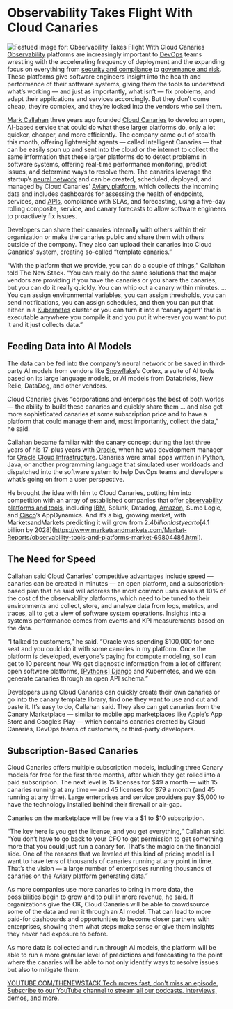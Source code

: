 # Observability Takes Flight With Cloud Canaries
![Featued image for: Observability Takes Flight With Cloud Canaries](https://cdn.thenewstack.io/media/2024/07/5841b1b9-bird-3386323_1280-1024x682.jpg)
[Observability](https://thenewstack.io/observability/) platforms are increasingly important to [DevOps](https://thenewstack.io/devops/) teams wrestling with the accelerating frequency of deployment and the expanding focus on everything from [security and compliance](https://thenewstack.io/chef-extends-security-and-compliance-across-hybrid-cloud/) to [governance and risk](https://thenewstack.io/governance-risk-and-compliance-with-kubernetes/).
These platforms give software engineers insight into the health and performance of their software systems, giving them the tools to understand what’s working — and just as importantly, what isn’t — fix problems, and adapt their applications and services accordingly. But they don’t come cheap, they’re complex, and they’re locked into the vendors who sell them.

[Mark Callahan](https://www.linkedin.com/in/mark-callahan-1945b53/) three years ago founded [Cloud Canaries](https://cloudcanaries.ai/) to develop an open, AI-based service that could do what these larger platforms do, only a lot quicker, cheaper, and more efficiently. The company came out of stealth this month, offering lightweight agents — called Intelligent Canaries — that can be easily spun up and sent into the cloud or the internet to collect the same information that these larger platforms do to detect problems in software systems, offering real-time performance monitoring, predict issues, and determine ways to resolve them.
The canaries leverage the startup’s [neural network](https://thenewstack.io/airbnb-builds-a-second-neural-network-to-diversify-listings/) and can be created, scheduled, deployed, and managed by Cloud Canaries’ [Aviary platform](https://cloudcanaries.ai/features), which collects the incoming data and includes dashboards for assessing the health of endpoints, services, and [APIs](https://thenewstack.io/api-management/), compliance with SLAs, and forecasting, using a five-day rolling composite, service, and canary forecasts to allow software engineers to proactively fix issues.

Developers can share their canaries internally with others within their organization or make the canaries public and share them with others outside of the company. They also can upload their canaries into Cloud Canaries’ system, creating so-called “template canaries.”

“With the platform that we provide, you can do a couple of things,” Callahan told The New Stack. “You can really do the same solutions that the major vendors are providing if you have the canaries or you share the canaries, but you can do it really quickly. You can whip out a canary within minutes. … You can assign environmental variables, you can assign thresholds, you can send notifications, you can assign schedules, and then you can put that either in a [Kubernetes](https://thenewstack.io/kubernetes/) cluster or you can turn it into a ‘canary agent’ that is executable anywhere you compile it and you put it wherever you want to put it and it just collects data.”

## Feeding Data into AI Models
The data can be fed into the company’s neural network or be saved in third-party AI models from vendors like [Snowflake](https://www.snowflake.com/?utm_content=inline+mention)’s Cortex, a suite of AI tools based on its large language models, or AI models from Databricks, New Relic, DataDog, and other vendors.

Cloud Canaries gives “corporations and enterprises the best of both worlds — the ability to build these canaries and quickly share them … and also get more sophisticated canaries at some subscription price and to have a platform that could manage them and, most importantly, collect the data,” he said.

Callahan became familiar with the canary concept during the last three years of his 17-plus years with [Oracle](https://developer.oracle.com/?utm_content=inline+mention), when he was development manager for [Oracle Cloud Infrastructure](https://thenewstack.io/oracle-touts-new-appdev-tools-distributed-cloud-support/). Canaries were small apps written in Python, Java, or another programming language that simulated user workloads and dispatched into the software system to help DevOps teams and developers what’s going on from a user perspective.

He brought the idea with him to Cloud Canaries, putting him into competition with an array of established companies that offer [observability platforms and tools](https://thenewstack.io/next-gen-observability-monitoring-and-analytics-in-platform-engineering/), including [IBM](https://www.ibm.com?utm_content=inline+mention), Splunk, Datadog, [Amazon](https://aws.amazon.com/?utm_content=inline+mention), Sumo Logic, and [Cisco](http://cisco.com/?utm_content=inline+mention)’s AppDynamics. And it’s a big, growing market, with MarketsandMarkets predicting it will grow from $2.4 billion last year to [$4.1 billion by 2028](https://www.marketsandmarkets.com/Market-Reports/observability-tools-and-platforms-market-69804486.html).

## The Need for Speed
Callahan said Cloud Canaries’ competitive advantages include speed — canaries can be created in minutes — an open platform, and a subscription-based plan that he said will address the most common uses cases at 10% of the cost of the observability platforms, which need to be tuned to their environments and collect, store, and analyze data from logs, metrics, and traces, all to get a view of software system operations. Insights into a system’s performance comes from events and KPI measurements based on the data.

“I talked to customers,” he said. “Oracle was spending $100,000 for one seat and you could do it with some canaries in my platform. Once the platform is developed, everyone’s paying for compute modeling, so I can get to 10 percent now. We get diagnostic information from a lot of different open software platforms, [[Python’s] Django](https://thenewstack.io/what-is-pythons-django/) and Kubernetes, and we can generate canaries through an open API schema.”

Developers using Cloud Canaries can quickly create their own canaries or go into the canary template library, find one they want to use and cut and paste it. It’s easy to do, Callahan said. They also can get canaries from the Canary Marketplace — similar to mobile app marketplaces like Apple’s App Store and Google’s Play — which contains canaries created by Cloud Canaries, DevOps teams of customers, or third-party developers.

## Subscription-Based Canaries
Cloud Canaries offers multiple subscription models, including three Canary models for free for the first three months, after which they get rolled into a paid subscription. The next level is 15 licenses for $49 a month — with 15 canaries running at any time — and 45 licenses for $79 a month (and 45 running at any time). Large enterprises and service providers pay $5,000 to have the technology installed behind their firewall or air-gap.

Canaries on the marketplace will be free via a $1 to $10 subscription.

“The key here is you get the license, and you get everything,” Callahan said. “You don’t have to go back to your CFO to get permission to get something more that you could just run a canary for. That’s the magic on the financial side. One of the reasons that we leveled at this kind of pricing model is I want to have tens of thousands of canaries running at any point in time. That’s the vision — a large number of enterprises running thousands of canaries on the Aviary platform generating data.”

As more companies use more canaries to bring in more data, the possibilities begin to grow and to pull in more revenue, he said. If organizations give the OK, Cloud Canaries will be able to crowdsource some of the data and run it through an AI model. That can lead to more paid-for dashboards and opportunities to become closer partners with enterprises, showing them what steps make sense or give them insights they never had exposure to before.

As more data is collected and run through AI models, the platform will be able to run a more granular level of predictions and forecasting to the point where the canaries will be able to not only identify ways to resolve issues but also to mitigate them.

[
YOUTUBE.COM/THENEWSTACK
Tech moves fast, don't miss an episode. Subscribe to our YouTube
channel to stream all our podcasts, interviews, demos, and more.
](https://youtube.com/thenewstack?sub_confirmation=1)